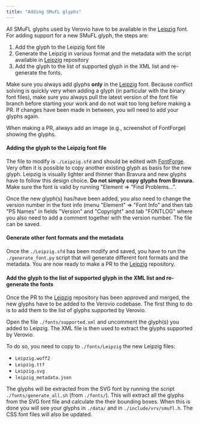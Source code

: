 ```yaml
---
title: "Adding SMuFL glyphs"
---
```


All SMuFL glyphs used by Verovio have to be available in the [Leipzig](https://github.com/rism-digital/leipzig) font. For adding support for a new SMuFL glyph, the steps are:

1. Add the glyph to the Leipzig font file
2. Generate the Leipzig in various format and the metadata with the script available in [Leipzig](https://github.com/rism-digital/leipzig) repository
3. Add the glyph to the list of supported glyph in the XML list and re-generate the fonts.

Make sure you always add glyphs **only** in the [Leipzig](https://github.com/rism-digital/leipzig) font. Because conflict solving is quickly very when adding a glyph (in particular with the binary font files), make sure you always pull the latest version of the font file branch before starting your work and do not wait too long before making a PR. If changes have been made in between, you will need to add your glyphs again.

When making a PR, always add an image (e.g., screenshot of FontForge) showing the glyphs.

#### Adding the glyph to the Leipzig font file

The file to modify is `./Leipzig.sfd` and should be edited with [FontForge](https://fontforge.org/). Very often it is possible to copy another existing glyph as basis for the new glyph. Leipzig is visually lighter and thinner than Bravura and new glyphs have to follow this design choice. **Do not simply copy glyphs from Bravura.** Make sure the font is valid by running "Element => "Find Problems...".

Once the new glyph(s) has/have been added, you also need to change the version number in the font info (menu "Element" => "Font Info" and then tab "PS Names" in fields "Version" and "Copyright" and tab "FONTLOG" where you also need to add a comment together with the version number. The file can be saved.

#### Generate other font formats and the metadata

Once the `./Leipzig.sfd` has been modify and saved, you have to run the `./generate_font.py` script that will generate different font formats and the metadata. You are now ready to make a PR to the [Leipzig](https://github.com/rism-digital/leipzig) repository.

#### Add the glyph to the list of supported glyph in the XML list and re-generate the fonts

Once the PR to the [Leipzig](https://github.com/rism-digital/leipzig) repository has been approved and merged, the new glyphs have to be added to the Verovio codebase. The first thing to do is to add them to the list of glyphs supported by Verovio.

Open the file `./fonts/supported.xml` and uncomment the glyph(s) you added to Leipzig. The XML file is then used to extract the glyphs supported by Verovio.

To do so, you need to copy to `./fonts/Leipzig` the new Leipzig files:
* `Leipzig.woff2`
* `Leipzig.ttf`
* `Leipzig.svg`
* `leipzig_metadata.json`

The glyphs will be extracted from the SVG font by running the script `./fonts/generate_all.sh` (from `./fonts/`). This will extract all the glyphs from the SVG font file and calculate the their bounding boxes. When this is done you will see your glyphs in `./data/` and in `./include/vrv/smufl.h`. The CSS font files will also be updated.
